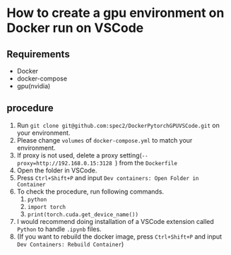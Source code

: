 # How to create a gpu environment on Docker run on VSCode
## Requirements
- Docker
- docker-compose
- gpu(nvidia)
## procedure
1. Run `git clone git@github.com:spec2/DockerPytorchGPUVSCode.git` on your environment.
2. Please change `volumes` of `docker-compose.yml` to match your environment.
3. If proxy is not used, delete a proxy setting(`--proxy=http://192.168.0.15:3128 `) from the `Dockerfile`
4. Open the folder in VSCode.
5. Press `Ctrl+Shift+P` and input `Dev containers: Open Folder in Container`
6. To check the procedure, run following commands.
   1. `python`
   2. `import torch`
   3. `print(torch.cuda.get_device_name())`
7. I would recommend doing installation of a VSCode extension called `Python` to handle `.ipynb` files.
8. (If you want to rebuild the docker image, press `Ctrl+Shift+P` and input `Dev Containers: Rebuild Container`)
